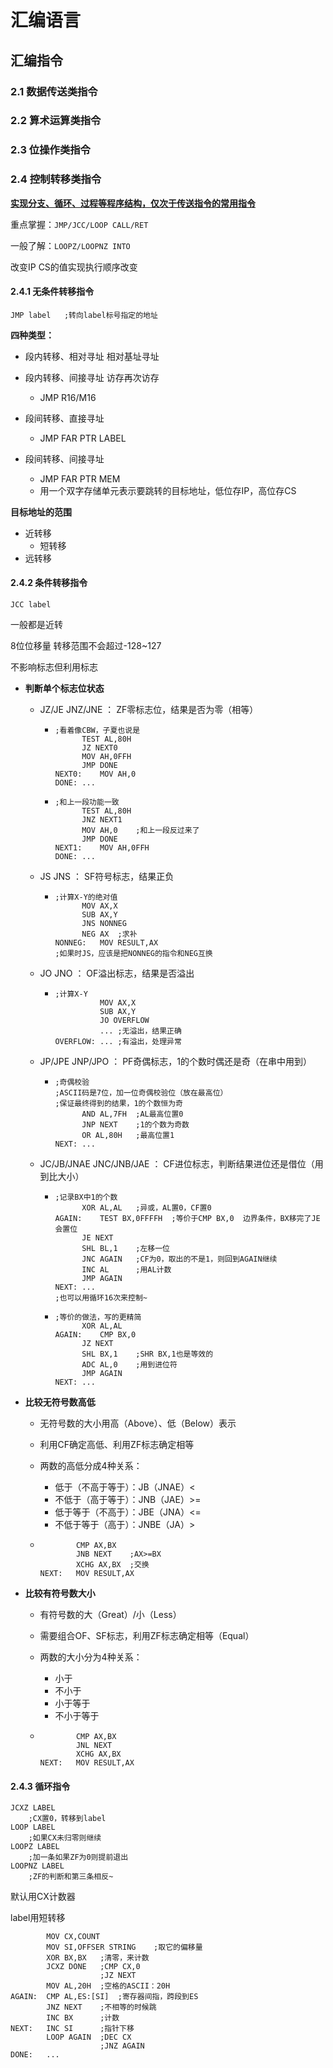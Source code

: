 # 汇编语言

## 汇编指令

### 2.1 数据传送类指令



### 2.2 算术运算类指令



### 2.3 位操作类指令



### 2.4 控制转移类指令

<u>**实现分支、循环、过程等程序结构，仅次于传送指令的常用指令**</u>

重点掌握：`JMP/JCC/LOOP CALL/RET`

一般了解：`LOOPZ/LOOPNZ INTO`

改变IP CS的值实现执行顺序改变

#### 2.4.1 无条件转移指令

```assembly
JMP label	;转向label标号指定的地址
```

**四种类型：**

- 段内转移、相对寻址	相对基址寻址

- 段内转移、间接寻址	访存再次访存
  - JMP R16/M16

- 段间转移、直接寻址
  - JMP FAR PTR LABEL

- 段间转移、间接寻址
  - JMP FAR PTR MEM
  - 用一个双字存储单元表示要跳转的目标地址，低位存IP，高位存CS

**目标地址的范围**

- 近转移
  - 短转移
- 远转移



#### 2.4.2 条件转移指令

`JCC label`

一般都是近转

8位位移量 转移范围不会超过-128~127



不影响标志但利用标志

- **判断单个标志位状态**

  - JZ/JE  JNZ/JNE ： ZF零标志位，结果是否为零（相等）

    - ```assembly
      ;看着像CBW，子夏也说是
      		TEST AL,80H
      		JZ NEXT0
      		MOV AH,0FFH
      		JMP DONE
      NEXT0:	MOV AH,0
      DONE:	...
      ```

    - ```assembly
      ;和上一段功能一致
      		TEST AL,80H
      		JNZ NEXT1
      		MOV AH,0	;和上一段反过来了
      		JMP DONE
      NEXT1:	MOV AH,0FFH
      DONE:	...
      ```

  - JS  JNS ： SF符号标志，结果正负

    - ```assembly
      ;计算X-Y的绝对值
      		MOV AX,X
      		SUB AX,Y
      		JNS NONNEG
      		NEG AX	;求补
      NONNEG:	MOV RESULT,AX
      ;如果时JS，应该是把NONNEG的指令和NEG互换
      ```

  - JO  JNO ： OF溢出标志，结果是否溢出

    - ```assembly
      ;计算X-Y
      			MOV AX,X
      			SUB AX,Y
      			JO OVERFLOW
      			...	;无溢出，结果正确
      OVERFLOW:	...	;有溢出，处理异常
      ```

  - JP/JPE  JNP/JPO ： PF奇偶标志，1的个数时偶还是奇（在串中用到）

    - ```assembly
      ;奇偶校验
      ;ASCII码是7位，加一位奇偶校验位（放在最高位）
      ;保证最终得到的结果，1的个数恒为奇
      		AND AL,7FH	;AL最高位置0
      		JNP NEXT	;1的个数为奇数
      		OR AL,80H	;最高位置1
      NEXT:	...
      ```

  - JC/JB/JNAE  JNC/JNB/JAE ： CF进位标志，判断结果进位还是借位（用到比大小）

    - ```assembly
      ;记录BX中1的个数
      		XOR AL,AL	;异或，AL置0，CF置0
      AGAIN:	TEST BX,0FFFFH	;等价于CMP BX,0  边界条件，BX移完了JE会置位
      		JE NEXT
      		SHL BL,1	;左移一位
      		JNC AGAIN	;CF为0，取出的不是1，则回到AGAIN继续
      		INC AL		;用AL计数
      		JMP AGAIN
      NEXT:	...
      ;也可以用循环16次来控制~
      ```

    - ```assembly
      ;等价的做法，写的更精简
      		XOR AL,AL
      AGAIN:	CMP BX,0
      		JZ NEXT
      		SHL BX,1	;SHR BX,1也是等效的
      		ADC AL,0	;用到进位符
      		JMP AGAIN
      NEXT:	...
      ```

- **比较无符号数高低**

  - 无符号数的大小用高（Above）、低（Below）表示

  - 利用CF确定高低、利用ZF标志确定相等

  - 两数的高低分成4种关系：

    - 低于（不高于等于）：JB（JNAE）<
    - 不低于（高于等于）：JNB（JAE）>=
    - 低于等于（不高于）：JBE（JNA）<=
    - 不低于等于（高于）：JNBE（JA）>

  - ```assembly
    		CMP AX,BX
      		JNB NEXT	;AX>=BX
      		XCHG AX,BX	;交换
    NEXT:	MOV RESULT,AX
    ```

- **比较有符号数大小**

  - 有符号数的大（Great）/小（Less）

  - 需要组合OF、SF标志，利用ZF标志确定相等（Equal）

  - 两数的大小分为4种关系：

    - 小于
    - 不小于
    - 小于等于
    - 不小于等于

  - ```assembly
    		CMP AX,BX
      		JNL NEXT
      		XCHG AX,BX
    NEXT:	MOV RESULT,AX
    ```

#### 2.4.3 循环指令

```assembly
JCXZ LABEL
	;CX置0，转移到label
LOOP LABEL
	;如果CX未归零则继续
LOOPZ LABEL
	;加一条如果ZF为0则提前退出
LOOPNZ LABEL
	;ZF的判断和第三条相反~
```

默认用CX计数器

label用短转移

```assembly
		MOV CX,COUNT
		MOV SI,OFFSER STRING	;取它的偏移量
		XOR BX,BX	;清零，来计数
		JCXZ DONE	;CMP CX,0
					;JZ NEXT
		MOV AL,20H	;空格的ASCII：20H
AGAIN:	CMP AL,ES:[SI]	;寄存器间指，跨段到ES
		JNZ NEXT	;不相等的时候跳
		INC BX		;计数
NEXT:	INC SI		;指针下移
		LOOP AGAIN	;DEC CX
					;JNZ AGAIN
DONE:	...
```

